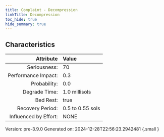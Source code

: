 ```yaml
---
title: Complaint - Decompression
linkTitle: Decompression
toc_hide: true
hide_summary: true
---
```


## Characteristics

| Attribute      | Value |
|--------:|:------|
|Seriousness:|70|
|Performance Impact:|0.3|
|Probability:|0.0|
|Degrade Time:|1.0 millisols|
|Bed Rest:|true|
|Recovery Period:|0.5 to 0.55 sols|
|Influenced by Effort:|NONE|
 

Version: pre-3.9.0 Generated on: 2024-12-28T22:56:23.2942481
{.small }